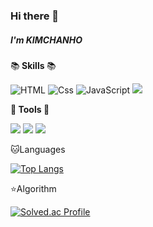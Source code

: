 ### Hi there 👋

##### I'm KIMCHANHO

:books:<strong> Skills </strong>:books:

![HTML](https://img.shields.io/badge/HTML-E34F26?style=for-the-badge&logo=html5&logoColor=white) <img alt="Css" src ="https://img.shields.io/badge/CSS-1572B6.svg?&style=for-the-badge&logo=CSS3&logoColor=white"/> ![JavaScript](https://img.shields.io/badge/JavaScript-F7DF1E?style=for-the-badge&logo=javascript&logoColor=black) <img src="https://img.shields.io/badge/Python-3776AB?style=for-the-badge&logo=Python&logoColor=white">

:pencil:<strong> Tools </strong>:pencil:

<img src="https://img.shields.io/badge/Github-181717?style=for-the-badge&logo=GitHub&logoColor=white"> <img src="https://img.shields.io/badge/Visual Studio Code-007ACC?style=for-the-badge&logo=Visual Studio Code&logoColor=white"> <img src="https://img.shields.io/badge/PyCharm-000000?style=for-the-badge&logo=PyCharm&logoColor=white">

:cat:Languages

[![Top Langs](https://github-readme-stats.vercel.app/api/top-langs/?username=kimchanho97&layout=compact)](https://github.com/kimchanho97/github-readme-stats)

:star:Algorithm

[![Solved.ac Profile](http://mazassumnida.wtf/api/v2/generate_badge?boj=nh0903)](https://solved.ac/nh0903/)


<!--
**kimchanho97/kimchanho97** is a ✨ _special_ ✨ repository because its `README.md` (this file) appears on your GitHub profile.

Here are some ideas to get you started:

- 🔭 I’m currently working on ...
- 🌱 I’m currently learning ...
- 👯 I’m looking to collaborate on ...
- 🤔 I’m looking for help with ...
- 💬 Ask me about ...
- 📫 How to reach me: ...
- 😄 Pronouns: ...
- ⚡ Fun fact: ...
-->
